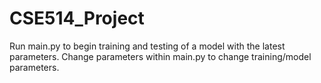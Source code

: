 # CSE514_Project
Run main.py to begin training and testing of a model with the latest parameters. Change parameters within main.py to change training/model parameters.
